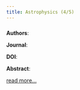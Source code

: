 ```yaml
---
title: Astrophysics (4/5)
---
```


### []()

**Authors**:

**Journal**:

**DOI**: []()

**Abstract**:

[read more...]()
